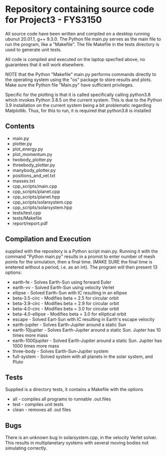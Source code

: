 # Repository containing source code for Project3 - FYS3150

All source code have been written and compiled on a desktop running ubunut 20.01.1, g++ 9.3.0. The Python file main.py serves as the main file to run the program, like a "Makefile".
The file Makefile in the tests directory is used to generate unit tests.

All code is compiled and executed on the laptop specfied above, no guarantees that it will work elsewhere.

NOTE that the Python "Makefile" main.py performs commands directly to the operating system using the "os" package to store results and plots. Make sure the Python file "Main.py" have sufficient privileges.

Specific for the plotting is that it is called specifically calling python3.8 which invokes Python 3.8.5 on the current system. This is due to the Python 3.9 installation on the current system being a bit problematic regarding Matplotlib. Thus, for this to run, it is required that python3.8 is installed

## Contents
* main.py
* plotter.py
* plot_energy.py
* plot_momentum.py
* twobody_plotter.py
* threebody_plotter.py
* manybody_plotter.py
* positions_and_vel.txt
* masses.txt
* cpp_scripts/main.cpp
* cpp_scripts/planet.cpp
* cpp_scripts/planet.hpp
* cpp_scripts/solarsystem.cpp
* cpp_scripts/solarsystem.hpp
* tests/test.cpp
* tests/Makefile
* report/report.pdf

## Compilation and Execution
supplied with the repository is a Python script main.py. Running it with the command "Python main.py" results in a promot to enter number of mesh points for the simulation, then a final time. (MAKE SURE the final time is enetered without a period, i.e. as an int).
The program will then present 13 options:

* earth-fe            - Solves Earth-Sun using forward Euler
* earth-vv            - Solved Earth-Sun using velocity Verlet
* ellipse             - Solved Earth-Sun with IC resulting in an ellipse
* beta-3.5-circ       - Modifies beta = 2.5 for circular orbit
* beta-3.9-circ       - Modifies beta = 2.9 for circular orbit
* beta-4.0-circ       - Modifies beta = 3.0 for circular orbit
* beta-4.0-ellipse    - Modifies beta = 3.0 for elliptical orbit
* escape              - Solved Eart-Sun with IC resulting in Earth's escape velocity
* earth-jupiter       - Solves Earth-Jupiter around a static Sun
* earth-10jupiter     - Solves Earth-Jupiter around a static Sun. Jupter has 10 times more mass
* earth-1000jupiter   - Solved Earth-Jupiter around a static Sun. Jupiter has 1000 times more mass
* three-body          - Solves Earth-Sun-Jupiter system
* full-system         - Solved system with all planets in the solar system, and Pluto

## Tests
Supplied is a directory tests, it contains a Makefile with the options
* all   - compiles all programs to runnable .out.files
* test  - compiles unit tests
* clean - removes all .out files

## Bugs
There is an unknown bug in solarsystem.cpp, in the velocity Verlet solver. This results in multiplanetary systems with several moving bodies not simulating correctly.
